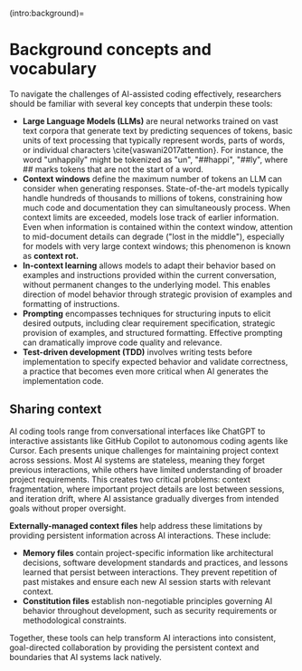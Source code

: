 (intro:background)=
# Background concepts and vocabulary 

To navigate the challenges of AI-assisted coding effectively, researchers should be familiar with several key concepts that underpin these tools:

+ **Large Language Models (LLMs)** are neural networks trained on vast text corpora that generate text by predicting sequences of tokens, basic units of text processing that typically represent words, parts of words, or individual characters \cite{vaswani2017attention}. For instance, the word "unhappily" might be tokenized as "un", "##happi", "##ly", where ## marks tokens that are not the start of a word.
+ **Context windows** define the maximum number of tokens an LLM can consider when generating responses. State-of-the-art models typically handle hundreds of thousands to millions of tokens, constraining how much code and documentation they can simultaneously process. When context limits are exceeded, models lose track of earlier information. Even when information is contained within the context window, attention to mid-document details can degrade ("lost in the middle"), especially for models with very large context windows; this phenomenon is known as **context rot.**
+ **In-context learning** allows models to adapt their behavior based on examples and instructions provided within the current conversation, without permanent changes to the underlying model. This enables direction of model behavior through strategic provision of examples and formatting of instructions.
+ **Prompting** encompasses techniques for structuring inputs to elicit desired outputs, including clear requirement specification, strategic provision of examples, and structured formatting. Effective prompting can dramatically improve code quality and relevance.
+ **Test-driven development (TDD)** involves writing tests before implementation to specify expected behavior and validate correctness, a practice that becomes even more critical when AI generates the implementation code.

## Sharing context

AI coding tools range from conversational interfaces like ChatGPT to interactive assistants like GitHub Copilot to autonomous coding agents like Cursor. Each presents unique challenges for maintaining project context across sessions. Most AI systems are stateless, meaning they forget previous interactions, while others have limited understanding of broader project requirements. This creates two critical problems: context fragmentation, where important project details are lost between sessions, and iteration drift, where AI assistance gradually diverges from intended goals without proper oversight.

**Externally-managed context files** help address these limitations by providing persistent information across AI interactions. These include:

+ **Memory files** contain project-specific information like architectural decisions, software development standards and practices, and lessons learned that persist between interactions. They prevent repetition of past mistakes and ensure each new AI session starts with relevant context.
+ **Constitution files** establish non-negotiable principles governing AI behavior throughout development, such as security requirements or methodological constraints.

Together, these tools can help transform AI interactions into consistent, goal-directed collaboration by providing the persistent context and boundaries that AI systems lack natively.
